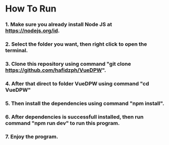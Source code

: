 # How To Run

### 1. Make sure you already install Node JS at https://nodejs.org/id.
### 2. Select the folder you want, then right click to open the terminal.
### 3. Clone this repository using command "git clone https://github.com/hafidzph/VueDPW".
### 4. After that direct to folder VueDPW using command "cd VueDPW"
### 5. Then install the dependencies using command "npm install".
### 6. After dependencies is successfull installed, then run command "npm run dev" to run this program.
### 7. Enjoy the program.



